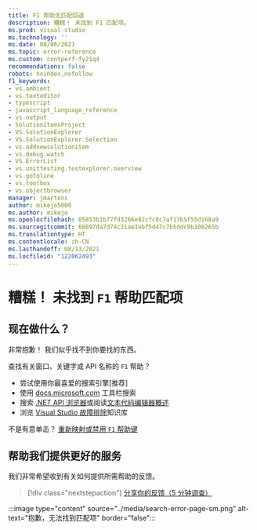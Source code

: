 ```yaml
---
title: F1 帮助无匹配回退
description: 糟糕！ 未找到 F1 匹配项。
ms.prod: visual-studio
ms.technology: ''
ms.date: 08/06/2021
ms.topic: error-reference
ms.custom: contperf-fy21q4
recommendations: false
robots: noindex,nofollow
f1_keywords:
- vs.ambient
- vs.texteditor
- typescript
- javascript_language_reference
- vs.output
- SolutionItemsProject
- VS.SolutionExplorer
- VS.SolutionExplorer.Selection
- vs.addnewsolutionitem
- vs.debug.watch
- VS.ErrorList
- vs.unittesting.testexplorer.overview
- vs.gotoline
- vs.toolbox
- vs.objectbrowser
manager: jmartens
author: mikejo5000
ms.author: mikejo
ms.openlocfilehash: 05853b1b77fd3266e82cfc0c7af17b5f55d168a9
ms.sourcegitcommit: 68897da7d74c31ae1ebf5d47c7b5ddc9b108265b
ms.translationtype: HT
ms.contentlocale: zh-CN
ms.lasthandoff: 08/13/2021
ms.locfileid: "122062493"
---
```

# <a name="oops-no-f1-help-match-was-found"></a>糟糕！ 未找到 `F1` 帮助匹配项

## <a name="now-what"></a>现在做什么？

非常抱歉！ 我们似乎找不到你要找的东西。 

查找有关窗口、关键字或 API 名称的 `F1` 帮助？
- 尝试使用你最喜爱的搜索引擎[推荐]
- 使用 [docs.microsoft.com](/) 工具栏搜索 
- 搜索 [.NET API 浏览器](/dotnet/api/)或阅读[文本代码编辑器概述](../../ide/writing-code-in-the-code-and-text-editor.md)
- 浏览 [Visual Studio 故障排除](/troubleshoot/visualstudio/welcome-visual-studio/)知识库


不是有意单击？ [重新映射或禁用 `F1` 帮助键](../not-in-toc/change-f1-help-key.md)


## <a name="help-us-serve-you-better"></a>帮助我们提供更好的服务

我们非常希望收到有关如何提供所需帮助的反馈。

> [!div class="nextstepaction"]
> [分享你的反馈（5 分钟调查）](https://www.surveymonkey.com/r/F1_Help_Visual_Studio)

:::image type="content" source="../media/search-error-page-sm.png" alt-text="抱歉，无法找到匹配项" border="false":::
